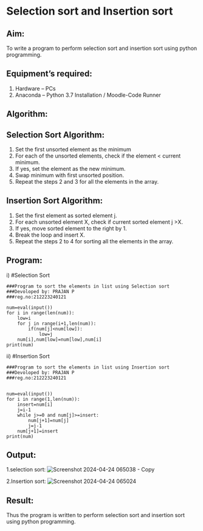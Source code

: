 # Selection sort and Insertion sort
## Aim:
To write a program to perform selection sort and insertion sort using python programming.
## Equipment’s required:
1.	Hardware – PCs
2.	Anaconda – Python 3.7 Installation / Moodle-Code Runner
## Algorithm:
## Selection Sort Algorithm:
1.	Set the first unsorted element as the minimum
2.	For each of the unsorted elements, check if the element < current minimum.
3.	If yes, set the element as the new minimum.
4.	Swap minimum with first unsorted position.
5.	Repeat the steps 2 and 3 for all the elements in the array.
## Insertion Sort Algorithm:
1.	Set the first element as sorted element j.
2.	For each unsorted element X, check if current sorted element j >X.
3.	If yes, move sorted element to the right by 1.
4.	Break the loop and insert X.
5.	Repeat the steps 2 to 4 for sorting all the elements in the array.
## Program:
i)	#Selection Sort
```
###Program to sort the elements in list using Selection sort
###Devoloped by: PRAJAN P
###reg.no:212223240121

num=eval(input())
for i in range(len(num)):
    low=i
    for j in range(i+1,len(num)):
        if(num[j]<num[low]):
            low=j
    num[i],num[low]=num[low],num[i]
print(num)

```
ii)	#Insertion Sort
```
###Program to sort the elements in list using Insertion sort
###Devoloped by: PRAJAN P
###reg.no:212223240121


num=eval(input())
for i in range(1,len(num)):
    insert=num[i]
    j=i-1
    while j>=0 and num[j]>=insert:
        num[j+1]=num[j]
        j=j-1
    num[j+1]=insert
print(num)
```

## Output:
1.selection sort:
![Screenshot 2024-04-24 065038 - Copy](https://github.com/PRAJAN-23013995/Sorting-Algorithms/assets/150313345/5a620396-23b1-4c1d-9786-806f43d59731)

2.Insertion sort:
![Screenshot 2024-04-24 065024](https://github.com/PRAJAN-23013995/Sorting-Algorithms/assets/150313345/346888aa-5063-48d5-af24-2751a59f7c10)


## Result:
Thus the program is written to perform selection sort and insertion sort using python programming.
